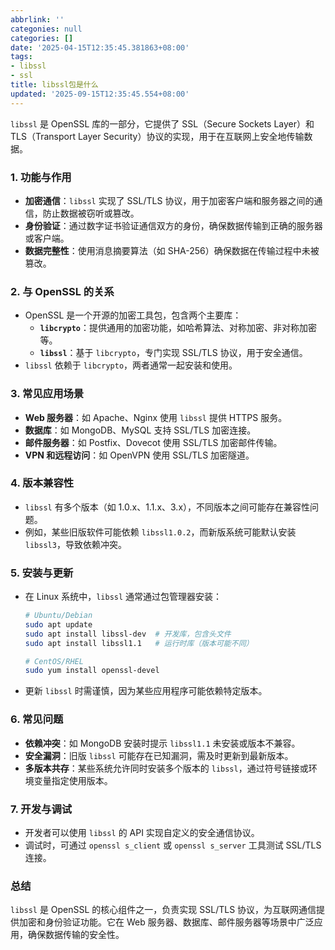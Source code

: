 ```yaml
---
abbrlink: ''
categonies: null
categories: []
date: '2025-04-15T12:35:45.381863+08:00'
tags:
- libssl
- ssl
title: libssl包是什么
updated: '2025-09-15T12:35:45.554+08:00'
---
```

`libssl` 是 OpenSSL 库的一部分，它提供了 SSL（Secure Sockets Layer）和 TLS（Transport Layer Security）协议的实现，用于在互联网上安全地传输数据。

<!--more-->

### 1. **功能与作用**

- **加密通信**：`libssl` 实现了 SSL/TLS 协议，用于加密客户端和服务器之间的通信，防止数据被窃听或篡改。
- **身份验证**：通过数字证书验证通信双方的身份，确保数据传输到正确的服务器或客户端。
- **数据完整性**：使用消息摘要算法（如 SHA-256）确保数据在传输过程中未被篡改。

### 2. **与 OpenSSL 的关系**

- OpenSSL 是一个开源的加密工具包，包含两个主要库：
  - **`libcrypto`**：提供通用的加密功能，如哈希算法、对称加密、非对称加密等。
  - **`libssl`**：基于 `libcrypto`，专门实现 SSL/TLS 协议，用于安全通信。
- `libssl` 依赖于 `libcrypto`，两者通常一起安装和使用。

### 3. **常见应用场景**

- **Web 服务器**：如 Apache、Nginx 使用 `libssl` 提供 HTTPS 服务。
- **数据库**：如 MongoDB、MySQL 支持 SSL/TLS 加密连接。
- **邮件服务器**：如 Postfix、Dovecot 使用 SSL/TLS 加密邮件传输。
- **VPN 和远程访问**：如 OpenVPN 使用 SSL/TLS 加密隧道。

### 4. **版本兼容性**

- `libssl` 有多个版本（如 1.0.x、1.1.x、3.x），不同版本之间可能存在兼容性问题。
- 例如，某些旧版软件可能依赖 `libssl1.0.2`，而新版系统可能默认安装 `libssl3`，导致依赖冲突。

### 5. **安装与更新**

- 在 Linux 系统中，`libssl` 通常通过包管理器安装：
  ```bash
  # Ubuntu/Debian
  sudo apt update
  sudo apt install libssl-dev  # 开发库，包含头文件
  sudo apt install libssl1.1   # 运行时库（版本可能不同）

  # CentOS/RHEL
  sudo yum install openssl-devel
  ```
- 更新 `libssl` 时需谨慎，因为某些应用程序可能依赖特定版本。

### 6. **常见问题**

- **依赖冲突**：如 MongoDB 安装时提示 `libssl1.1` 未安装或版本不兼容。
- **安全漏洞**：旧版 `libssl` 可能存在已知漏洞，需及时更新到最新版本。
- **多版本共存**：某些系统允许同时安装多个版本的 `libssl`，通过符号链接或环境变量指定使用版本。

### 7. **开发与调试**

- 开发者可以使用 `libssl` 的 API 实现自定义的安全通信协议。
- 调试时，可通过 `openssl s_client` 或 `openssl s_server` 工具测试 SSL/TLS 连接。

### 总结

`libssl` 是 OpenSSL 的核心组件之一，负责实现 SSL/TLS 协议，为互联网通信提供加密和身份验证功能。它在 Web 服务器、数据库、邮件服务器等场景中广泛应用，确保数据传输的安全性。
